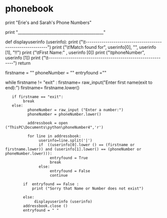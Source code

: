 # phonebook

print "Erie's and Sarah's Phone Numbers"

print "___________________________________________"

def displayuserinfo (userinfo):
    print ("\t-----------------------------------------------------------")
    print ("\t!Match found for", userinfo[0], "", userinfo [1], "!!")
    print ("\tFirst Name:" , userinfo [0])
    print ("\tphoneNumber",  userinfo [1])
    print ("\t------------------------------------------------------------")
    return


firstname = ""
phoneNumber = ""
entryfound =""


while firstname != "exit" :
       firstname= raw_input("Enter first name(exit to end):")
       firstname= firstname.lower()

       if firstname == "exit":
            break
       else:
              phoneNumber = raw_input ("Enter a number:")
              phoneNumber = phoneNumber.lower()
            
              addressbook = open ("ThisPC\Documents\python\phoneNumber4",'r')

              for line in addressbook:
                   userinfo=line.split('|')
                   if  ((userinfo[0].lower () == (firstname or firstname.lower)) and (userinfo[1].lower() == (phoneNumber or phoneNumber.lower))):
                        entryfound = True
                        break
                   else:
                        entryfound = False
                        continue
                        
            if  entryfound == False :
                print ("Sorry that Name or Number does not exist")

            else:
                 displayuserinfo (userinfo)
            addressbook.close ()
            entryfound = " "



            
